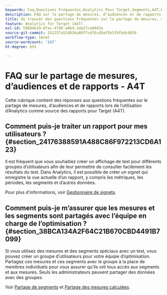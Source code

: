```yaml
---
keywords: Faq,Questions Fréquentes,Analytics Pour Target,Segments,A4T,Partager Des Rapports
description: FAQ sur le partage de mesures, d’audiences et de rapports lors de l’utilisation d’Analytics pour [!DNL Target] (A4T). A4T vous permet d’utiliser les rapports Analytics pour Adobe [!DNL Target] activités.
title: Où trouver des questions fréquentes sur le partage de mesures, d’audiences et de rapports dans A4T ?
feature: Analytics for Target (A4T)
exl-id: 59084e19-dfac-4796-a0b4-1da27ca9d43a
source-git-commit: 152257a52d836a88ffcd76cd9af5b3fbfbdc0839
workflow-type: tm+mt
source-wordcount: '247'
ht-degree: 65%

---
```


# FAQ sur le partage de mesures, d’audiences et de rapports - A4T

Cette rubrique contient des réponses aux questions fréquentes sur le partage de mesures, d’audiences et de rapports lors de l’utilisation d’Analytics comme source des rapports pour Target (A4T).

## Comment puis-je traiter un rapport pour mes utilisateurs ? {#section_24176388591A488C86F972213CD6A123}

Il est fréquent que vous souhaitiez créer un affichage de test pour différents groupes d’utilisateurs afin de leur permettre de consulter facilement les résultats du test. Dans Analytics, il est possible de créer un signet qui enregistre la vue actuelle d’un rapport, y compris les métriques, les périodes, les segments et d’autres données.

Pour plus d’informations, voir [Gestionnaire de signets](https://experienceleague.adobe.com/docs/analytics/analyze/reports-analytics/bookmarks.html).

## Comment puis-je m’assurer que les mesures et les segments sont partagés avec l’équipe en charge de l’optimisation ? {#section_38BCA134A2F64C21B670CBD4491B7099}

Si vous utilisez des mesures et des segments spéciaux avec un test, vous pouvez créer un groupe d’utilisateurs pour votre équipe d’optimisation. Partagez ces mesures et ces segments avec le groupe à la place de membres individuels pour vous assurer qu’ils ont tous accès aux segments et aux mesures. Seuls les administrateurs peuvent partager des données avec des groupes.

Voir [Partage de segments](https://experienceleague.adobe.com/docs/analytics/components/segmentation/segmentation-workflow/t-seg-share.html) et [Partage des mesures calculées](https://experienceleague.adobe.com/docs/analytics/components/calculated-metrics/calcmetric-workflow/cm-sharing.html).
